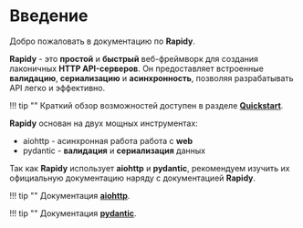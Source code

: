 # Введение
Добро пожаловать в документацию по **<span class="base-color">Rapidy</span>**.

**Rapidy** - это **простой** и **быстрый** веб-фреймворк для создания лаконичных **HTTP API-серверов**.
Он предоставляет встроенные **валидацию**, **сериализацию** и **асинхронность**, позволяя разрабатывать API легко и
эффективно.

!!! tip ""
    Краткий обзор возможностей доступен в разделе **[Quickstart](../quickstart.md)**.

**Rapidy** основан на двух мощных инструментах:

- <span class="note-color">aiohttp</span> - асинхронная работа работа с **web**
- <span class="note-color">pydantic</span> - **валидация** и **сериализация** данных

Так как **Rapidy** использует **aiohttp** и **pydantic**, рекомендуем изучить их официальную документацию наряду
с документацией **Rapidy**.

!!! tip ""
    Документация **<a href="https://github.com/aio-libs/aiohttp">aiohttp</a>**.

!!! tip ""
    Документация **<a href="https://github.com/pydantic/pydantic">pydantic</a>**.
